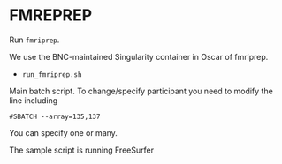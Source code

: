 # FMREPREP

Run `fmriprep`.

We use the BNC-maintained Singularity container in Oscar of fmriprep.

* `run_fmriprep.sh`

Main batch script. 
To change/specify participant you need to modify the line including

```
#SBATCH --array=135,137
```

You can specify one or many. 

The sample script is running FreeSurfer